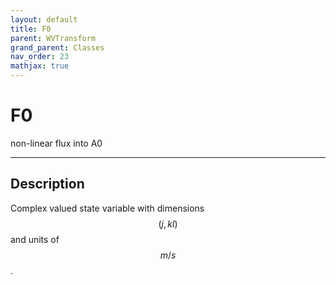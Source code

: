 ```yaml
---
layout: default
title: F0
parent: WVTransform
grand_parent: Classes
nav_order: 23
mathjax: true
---
```


#  F0

non-linear flux into A0


---

## Description
Complex valued state variable with dimensions $$(j,kl)$$ and units of $$m/s$$.

